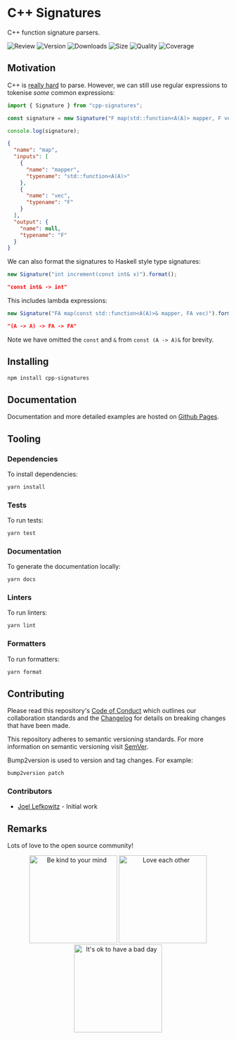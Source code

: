 # C++ Signatures

C++ function signature parsers.

![Review](https://img.shields.io/github/actions/workflow/status/JoelLefkowitz/cpp-signatures/review.yml)
![Version](https://img.shields.io/npm/v/cpp-signatures)
![Downloads](https://img.shields.io/npm/dw/cpp-signatures)
![Size](https://img.shields.io/bundlephobia/min/cpp-signatures)
![Quality](https://img.shields.io/codacy/grade/b4552a9c503046d399cd1973bb28c286)
![Coverage](https://img.shields.io/codacy/coverage/b4552a9c503046d399cd1973bb28c286)

## Motivation

C++ is [really hard](https://en.wikipedia.org/wiki/Most_vexing_parse) to parse. However, we can still use regular expressions to tokenise _some_ common expressions:

```ts
import { Signature } from "cpp-signatures";

const signature = new Signature("F map(std::function<A(A)> mapper, F vec)");

console.log(signature);
```

```json
{
  "name": "map",
  "inputs": [
    {
      "name": "mapper",
      "typename": "std::function<A(A)>"
    },
    {
      "name": "vec",
      "typename": "F"
    }
  ],
  "output": {
    "name": null,
    "typename": "F"
  }
}
```

We can also format the signatures to Haskell style type signatures:

```ts
new Signature("int increment(const int& x)").format();
```

```json
"const int& -> int"
```

This includes lambda expressions:

```ts
new Signature("FA map(const std::function<A(A)>& mapper, FA vec)").format();
```

```json
"(A -> A) -> FA -> FA"
```

Note we have omitted the `const` and `&` from `const (A -> A)&` for brevity.

## Installing

```bash
npm install cpp-signatures
```

## Documentation

Documentation and more detailed examples are hosted on [Github Pages](https://joellefkowitz.github.io/cpp-signatures).

## Tooling

### Dependencies

To install dependencies:

```bash
yarn install
```

### Tests

To run tests:

```bash
yarn test
```

### Documentation

To generate the documentation locally:

```bash
yarn docs
```

### Linters

To run linters:

```bash
yarn lint
```

### Formatters

To run formatters:

```bash
yarn format
```

## Contributing

Please read this repository's [Code of Conduct](CODE_OF_CONDUCT.md) which outlines our collaboration standards and the [Changelog](CHANGELOG.md) for details on breaking changes that have been made.

This repository adheres to semantic versioning standards. For more information on semantic versioning visit [SemVer](https://semver.org).

Bump2version is used to version and tag changes. For example:

```bash
bump2version patch
```

### Contributors

- [Joel Lefkowitz](https://github.com/joellefkowitz) - Initial work

## Remarks

Lots of love to the open source community!

<div align='center'>
    <img width=200 height=200 src='https://media.giphy.com/media/osAcIGTSyeovPq6Xph/giphy.gif' alt='Be kind to your mind' />
    <img width=200 height=200 src='https://media.giphy.com/media/KEAAbQ5clGWJwuJuZB/giphy.gif' alt='Love each other' />
    <img width=200 height=200 src='https://media.giphy.com/media/WRWykrFkxJA6JJuTvc/giphy.gif' alt="It's ok to have a bad day" />
</div>
